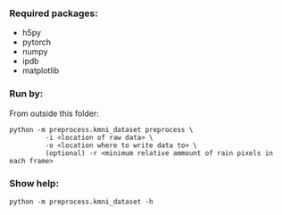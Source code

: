 ### Required packages:
- h5py
- pytorch 
- numpy
- ipdb
- matplotlib

### Run by:
From outside this folder:
```
python -m preprocess.kmni_dataset preprocess \
         -i <location of raw data> \
         -o <location where to write data to> \
         (optional) -r <minimum relative ammount of rain pixels in each frame>
```
### Show help:
```
python -m preprocess.kmni_dataset -h
```
